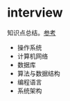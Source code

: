 # interview
知识点总结。[参考](https://github.com/huihut/interview)

- 操作系统
- 计算机网络
- 数据库
- 算法与数据结构
- 编程语言
- 系统架构
